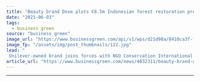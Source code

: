 ```yaml
---
title: "Beauty brand Dove plots €8.5m Indonesian forest restoration project"
date: "2021-06-03"
tags: 
  - business green
source: "business green"
image_url: "https://www.businessgreen.com/api/v1/wps/d21d98a/0410ca3f-f501-4107-b314-2136cf7c3f6f/2/Jungle-and-trees-of-North-Sumatra-in-Gunung-Leuser-National-Park-iStock-1293872654-185x114.jpg"
image_fp: "/assets/img/post_thumbnails/122.jpg"
lead: "
 Unilever-owned brand joins forces with NGO Conservation International to restore 20,000 hectares of North Sumatran forest ..."
article_url: "https://www.businessgreen.com/news/4032311/beauty-brand-dove-plots-eur-indonesian-forest-restoration-project"
---
```


---
